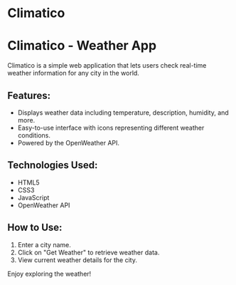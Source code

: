 # Climatico
# Climatico - Weather App

Climatico is a simple web application that lets users check real-time weather information for any city in the world.

## Features:
- Displays weather data including temperature, description, humidity, and more.
- Easy-to-use interface with icons representing different weather conditions.
- Powered by the OpenWeather API.

## Technologies Used:
- HTML5
- CSS3
- JavaScript
- OpenWeather API

## How to Use:
1. Enter a city name.
2. Click on "Get Weather" to retrieve weather data.
3. View current weather details for the city.

Enjoy exploring the weather!

